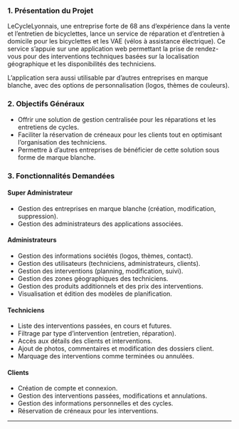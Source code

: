 ### 1. Présentation du Projet

LeCycleLyonnais, une entreprise forte de 68 ans d’expérience dans la vente et l’entretien de bicyclettes, lance un service de réparation et d’entretien à domicile pour les bicyclettes et les VAE (vélos à assistance électrique). Ce service s’appuie sur une application web permettant la prise de rendez-vous pour des interventions techniques basées sur la localisation géographique et les disponibilités des techniciens.

L’application sera aussi utilisable par d’autres entreprises en marque blanche, avec des options de personnalisation (logos, thèmes de couleurs).

### 2. Objectifs Généraux

- Offrir une solution de gestion centralisée pour les réparations et les entretiens de cycles.
- Faciliter la réservation de créneaux pour les clients tout en optimisant l’organisation des techniciens.
- Permettre à d’autres entreprises de bénéficier de cette solution sous forme de marque blanche.

### 3. Fonctionnalités Demandées

#### Super Administrateur

- Gestion des entreprises en marque blanche (création, modification, suppression).
- Gestion des administrateurs des applications associées.

#### Administrateurs

- Gestion des informations sociétés (logos, thèmes, contact).
- Gestion des utilisateurs (techniciens, administrateurs, clients).
- Gestion des interventions (planning, modification, suivi).
- Gestion des zones géographiques des techniciens.
- Gestion des produits additionnels et des prix des interventions.
- Visualisation et édition des modèles de planification.

#### Techniciens

- Liste des interventions passées, en cours et futures.
- Filtrage par type d’intervention (entretien, réparation).
- Accès aux détails des clients et interventions.
- Ajout de photos, commentaires et modification des dossiers client.
- Marquage des interventions comme terminées ou annulées.

#### Clients

- Création de compte et connexion.
- Gestion des interventions passées, modifications et annulations.
- Gestion des informations personnelles et des cycles.
- Réservation de créneaux pour les interventions.

---
